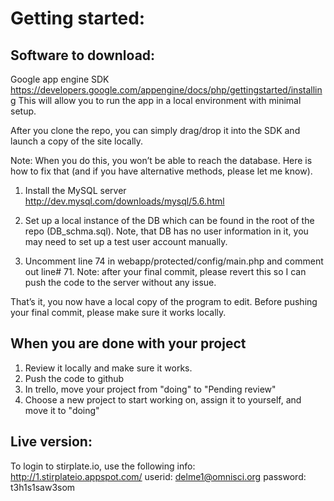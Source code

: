 Getting started:
==============

Software to download:
--------------------

Google app engine SDK
https://developers.google.com/appengine/docs/php/gettingstarted/installing
This will allow you to run the app in a local environment with minimal setup. 

After you clone the repo, you can simply drag/drop it into the SDK and launch a copy of the site locally.

Note: When you do this, you won’t be able to reach the database. Here is how to fix that (and if you have alternative methods, please let me know).

1. Install the MySQL server http://dev.mysql.com/downloads/mysql/5.6.html

2. Set up a local instance of the DB which can be found in the root of the repo (DB_schma.sql). Note, that DB has no user information in it, you may need to set up a test user account manually. 
3. Uncomment line 74 in webapp/protected/config/main.php and comment out line# 71. 
Note: after your final commit, please revert this so I can push the code to the server without any issue.

That’s it, you now have a local copy of the program to edit. 
Before pushing your final commit, please make sure it works locally. 

When you are done with your project
----------------
1. Review it locally and make sure it works. 
2. Push the code to github 
3. In trello, move your project from "doing" to "Pending review"
4. Choose a new project to start working on, assign it to yourself, and move it to "doing"

Live version: 
-------------
To login to stirplate.io, use the following info:
http://1.stirplateio.appspot.com/
userid: delme1@omnisci.org
password: t3h1s1saw3som
